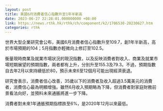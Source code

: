 ```yaml
---
layout: post
title: 美國6月消費者信心指數升至1年半新高
date: 2023-06-27 22:28:01.000000000 +08:00
link: https://news.rthk.hk/rthk/ch/component/k2/1706530-20230627.htm
categories: rthk
---
```


世界大型企業研究會公布，美國6月消費者信心指數升至109.7，創1年半新高，高於市場預期的104；5月指數亦輕微向上修訂至102.5。

衡量現時商業及就業市場狀況的現況指數，以及反映消費者對收入、商業及就業市場短期展望的預期指數，兩者都有上升，分別升至155.3及79.3。不過，預期指數自去年2月以來持續低於80，預示未來6至12個月可能出現經濟衰退。

研究會表示，消費者信心改善，35歲以下的消費者及收入超過3.5萬美元的消費者，消費信心最為明顯增強。雖然6月收入預期略為下降，但消費者對家庭財務前景看法向好，並預料未來通脹將進一步下降。

消費者對未來1年通脹預期指標跌至6%，是2020年12月以來最低。
